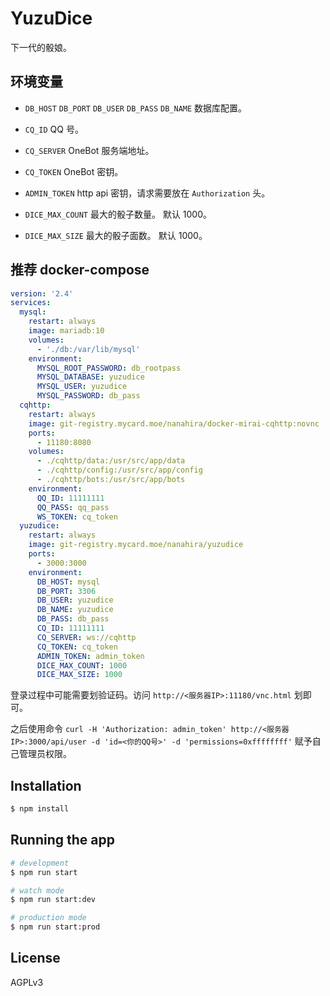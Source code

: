 # YuzuDice

下一代的骰娘。

## 环境变量

* `DB_HOST` `DB_PORT` `DB_USER` `DB_PASS` `DB_NAME` 数据库配置。

* `CQ_ID` QQ 号。

* `CQ_SERVER` OneBot 服务端地址。

* `CQ_TOKEN` OneBot 密钥。

* `ADMIN_TOKEN` http api 密钥，请求需要放在 `Authorization` 头。

* `DICE_MAX_COUNT` 最大的骰子数量。 默认 1000。

* `DICE_MAX_SIZE` 最大的骰子面数。 默认 1000。

## 推荐 docker-compose

```yaml
version: '2.4'
services:
  mysql:
    restart: always
    image: mariadb:10
    volumes:
      - './db:/var/lib/mysql'
    environment:
      MYSQL_ROOT_PASSWORD: db_rootpass
      MYSQL_DATABASE: yuzudice
      MYSQL_USER: yuzudice
      MYSQL_PASSWORD: db_pass
  cqhttp:
    restart: always
    image: git-registry.mycard.moe/nanahira/docker-mirai-cqhttp:novnc
    ports:
      - 11180:8080
    volumes:
      - ./cqhttp/data:/usr/src/app/data
      - ./cqhttp/config:/usr/src/app/config
      - ./cqhttp/bots:/usr/src/app/bots
    environment:
      QQ_ID: 11111111
      QQ_PASS: qq_pass
      WS_TOKEN: cq_token
  yuzudice:
    restart: always
    image: git-registry.mycard.moe/nanahira/yuzudice
    ports:
      - 3000:3000
    environment:
      DB_HOST: mysql
      DB_PORT: 3306
      DB_USER: yuzudice
      DB_NAME: yuzudice
      DB_PASS: db_pass
      CQ_ID: 11111111
      CQ_SERVER: ws://cqhttp
      CQ_TOKEN: cq_token
      ADMIN_TOKEN: admin_token
      DICE_MAX_COUNT: 1000
      DICE_MAX_SIZE: 1000
```

登录过程中可能需要划验证码。访问 `http://<服务器IP>:11180/vnc.html` 划即可。

之后使用命令 `curl -H 'Authorization: admin_token' http://<服务器IP>:3000/api/user -d 'id=<你的QQ号>' -d 'permissions=0xffffffff'` 赋予自己管理员权限。

## Installation

```bash
$ npm install
```

## Running the app

```bash
# development
$ npm run start

# watch mode
$ npm run start:dev

# production mode
$ npm run start:prod
```

## License

AGPLv3
